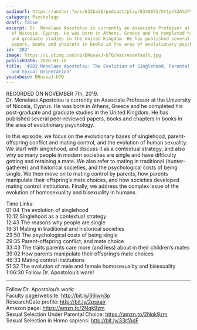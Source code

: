 ```yaml
---
audiourl: https://anchor.fm/s/822ba20/podcast/play/8340853/https%3A%2F%2Fd3ctxlq1ktw2nl.cloudfront.net%2Fproduction%2F2019-10-8%2F33419732-44100-2-6adeda955eb35.m4a
category: Psychology
draft: false
excerpt: Dr. Menelaos Apostolou is currently an Associate Professor at the University
  of Nicosia, Cyprus. He was born in Athens, Greece and he completed his post-graduate
  and graduate studies in the United Kingdom. He has published several peer-reviewed
  papers, books and chapters in books in the area of evolutionary psychology.
id: '282'
image: https://i.ytimg.com/vi/BHuseaJ-b7Q/maxresdefault.jpg
publishDate: 2020-01-16
title: '#282 Menelaos Apostolou: The Evolution of Singlehood, Parental Mate Choice,
  and Sexual Orientation'
youtubeid: BHuseaJ-b7Q
---
```

<div class="timelinks">

RECORDED ON NOVEMBER 7th, 2019.  
Dr. Menelaos Apostolou is currently an Associate Professor at the University of Nicosia, Cyprus. He was born in Athens, Greece and he completed his post-graduate and graduate studies in the United Kingdom. He has published several peer-reviewed papers, books and chapters in books in the area of evolutionary psychology.

In this episode, we focus on the evolutionary bases of singlehood, parent-offspring conflict and mating control, and the evolution of human sexuality. We start with singlehood, and discuss it as a contextual strategy, and also why so many people in modern societies are single and have difficulty getting and retaining a mate. We also refer to mating in traditional (hunter-gatherer) and historical societies, and the psychological costs of being single. We then move on to mating control by parents, how parents manipulate their offspring’s mate choices, and how societies developed mating control institutions. Finally, we address the complex issue of the evolution of homosexuality and bisexuality in humans.

Time Links:  
<time>01:04</time> The evolution of singlehood  
<time>10:12</time> Singlehood as a contextual strategy  
<time>12:43</time> The reasons why people are single  
<time>19:31</time> Mating in traditional and historical societies   
<time>23:50</time> The psychological costs of being single  
<time>29:35</time> Parent-offspring conflict, and mate choice  
<time>33:43</time> The traits parents care more (and less) about in their children’s mates  
<time>39:02</time> How parents manipulate their offspring’s mate choices  
<time>46:33</time> Mating control institutions  
<time>51:32</time> The evolution of male and female homosexuality and bisexuality  
<time>1:06:30</time> Follow Dr. Apostolou’s work!

---

Follow Dr. Apostolou’s work:  
Faculty page/website: http://bit.ly/36lwn3p  
ResearchGate profile: http://bit.ly/2psxair  
Amazon page: https://amzn.to/2Nqk9zm  
Sexual Selection Under Parental Choice: https://amzn.to/2Nqk9zm  
Sexual Selection in Homo sapiens: http://bit.ly/33rfAdF
</div>

